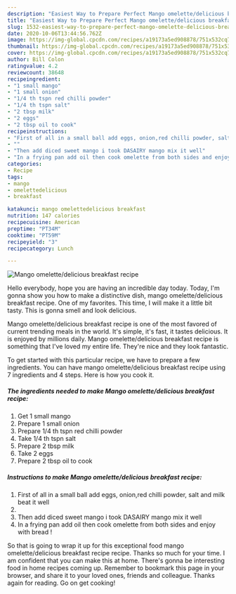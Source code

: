 ```yaml
---
description: "Easiest Way to Prepare Perfect Mango omelette/delicious breakfast recipe"
title: "Easiest Way to Prepare Perfect Mango omelette/delicious breakfast recipe"
slug: 1532-easiest-way-to-prepare-perfect-mango-omelette-delicious-breakfast-recipe
date: 2020-10-06T13:44:56.762Z
image: https://img-global.cpcdn.com/recipes/a19173a5ed908878/751x532cq70/mango-omelettedelicious-breakfast-recipe-recipe-main-photo.jpg
thumbnail: https://img-global.cpcdn.com/recipes/a19173a5ed908878/751x532cq70/mango-omelettedelicious-breakfast-recipe-recipe-main-photo.jpg
cover: https://img-global.cpcdn.com/recipes/a19173a5ed908878/751x532cq70/mango-omelettedelicious-breakfast-recipe-recipe-main-photo.jpg
author: Bill Colon
ratingvalue: 4.2
reviewcount: 38648
recipeingredient:
- "1 small mango"
- "1 small onion"
- "1/4 th tspn red chilli powder"
- "1/4 th tspn salt"
- "2 tbsp milk"
- "2 eggs"
- "2 tbsp oil to cook"
recipeinstructions:
- "First of all in a small ball add eggs, onion,red chilli powder, salt and milk beat it well"
- ""
- "Then add diced sweet mango i took DASAIRY mango mix it well"
- "In a frying pan add oil then cook omelette from both sides and enjoy with bread !"
categories:
- Recipe
tags:
- mango
- omelettedelicious
- breakfast

katakunci: mango omelettedelicious breakfast 
nutrition: 147 calories
recipecuisine: American
preptime: "PT34M"
cooktime: "PT59M"
recipeyield: "3"
recipecategory: Lunch

---
```



![Mango omelette/delicious breakfast recipe](https://img-global.cpcdn.com/recipes/a19173a5ed908878/751x532cq70/mango-omelettedelicious-breakfast-recipe-recipe-main-photo.jpg)

Hello everybody, hope you are having an incredible day today. Today, I'm gonna show you how to make a distinctive dish, mango omelette/delicious breakfast recipe. One of my favorites. This time, I will make it a little bit tasty. This is gonna smell and look delicious.



Mango omelette/delicious breakfast recipe is one of the most favored of current trending meals in the world. It's simple, it's fast, it tastes delicious. It is enjoyed by millions daily. Mango omelette/delicious breakfast recipe is something that I've loved my entire life. They're nice and they look fantastic.


To get started with this particular recipe, we have to prepare a few ingredients. You can have mango omelette/delicious breakfast recipe using 7 ingredients and 4 steps. Here is how you cook it.

<!--inarticleads1-->

##### The ingredients needed to make Mango omelette/delicious breakfast recipe:

1. Get 1 small mango
1. Prepare 1 small onion
1. Prepare 1/4 th tspn red chilli powder
1. Take 1/4 th tspn salt
1. Prepare 2 tbsp milk
1. Take 2 eggs
1. Prepare 2 tbsp oil to cook




<!--inarticleads2-->

##### Instructions to make Mango omelette/delicious breakfast recipe:

1. First of all in a small ball add eggs, onion,red chilli powder, salt and milk beat it well
1. 
1. Then add diced sweet mango i took DASAIRY mango mix it well
1. In a frying pan add oil then cook omelette from both sides and enjoy with bread !




So that is going to wrap it up for this exceptional food mango omelette/delicious breakfast recipe recipe. Thanks so much for your time. I am confident that you can make this at home. There's gonna be interesting food in home recipes coming up. Remember to bookmark this page in your browser, and share it to your loved ones, friends and colleague. Thanks again for reading. Go on get cooking!
